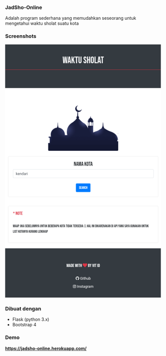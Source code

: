 ### JadSho-Online

Adalah program sederhana yang memudahkan seseorang untuk mengetahui waktu sholat suatu kota

### Screenshots
<img src="demo.png">

### Dibuat dengan
- Flask (python 3.x)
- Bootstrap 4

### Demo
<b>https://jadsho-online.herokuapp.com/</b>
